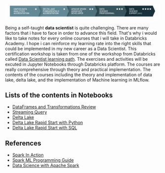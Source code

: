<img src="https://github.com/naiborhujosua/Data-Scientist-learning-path-using-databricks/blob/main/dspath.JPG"/>

Being a self-taught **data scientist** is quite challenging. There are many factors that i have to face in order to advance this field. That's why i would like to take notes for every online courses that i will take in Databricks Academy. I hope i can reinforce my learning rate into the right skills that could be implemented in my new career as a Data Scientist. This certification workshop is taken from one of the workshop from Databricks called [Data Scientist learning path](https://academy.databricks.com/data-scientist). The exercises and activities will be excuted in Jupyter Notebooks through Databricks platform. The courses are really comprehensive through theory and practical implementation. The contents of the courses including the theory and implementation of data lake, delta lake, and the implementation of Machine learning in MLflow.

## Lists of the contents in Notebooks
- [DataFrames and Transformations Review](https://databricks-prod-cloudfront.cloud.databricks.com/public/4027ec902e239c93eaaa8714f173bcfc/1307471317546243/486226766661417/7821299644323399/latest.html)
- [Streaming Query](https://databricks-prod-cloudfront.cloud.databricks.com/public/4027ec902e239c93eaaa8714f173bcfc/1307471317546243/486226766661353/7821299644323399/latest.html)
- [Delta Lake](https://databricks-prod-cloudfront.cloud.databricks.com/public/4027ec902e239c93eaaa8714f173bcfc/1307471317546243/486226766661512/7821299644323399/latest.html)
-  [Delta Lake Rapid Start with Python](https://databricks-prod-cloudfront.cloud.databricks.com/public/4027ec902e239c93eaaa8714f173bcfc/1307471317546243/2437520878414307/7821299644323399/latest.html)
- [Delta Lake Rapid Start with SQL](https://databricks-prod-cloudfront.cloud.databricks.com/public/4027ec902e239c93eaaa8714f173bcfc/1307471317546243/4225198021450387/7821299644323399/latest.html)


## References
- [Spark In Action](https://www.amazon.com/Spark-Action-Jean-Georges-Perrin/dp/1617295523)
- [Spark ML Programming Guide]( https://spark.apache.org/docs/1.2.2/ml-guide.html)
- [Data Science with Apache Spark](https://george-jen.gitbook.io/data-science-and-apache-spark/)

